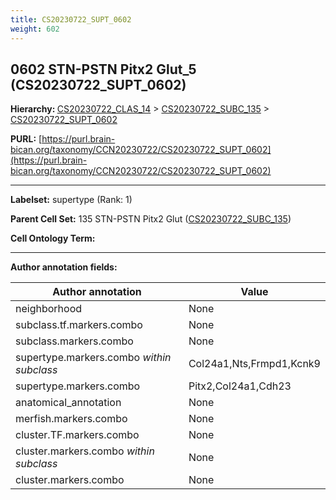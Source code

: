```yaml
---
title: CS20230722_SUPT_0602
weight: 602
---
```

## 0602 STN-PSTN Pitx2 Glut_5 (CS20230722_SUPT_0602)
<b>Hierarchy: </b>
[CS20230722_CLAS_14](../CS20230722_CLAS_14) >
[CS20230722_SUBC_135](../CS20230722_SUBC_135) >
[CS20230722_SUPT_0602](../CS20230722_SUPT_0602)

**PURL:** [https://purl.brain-bican.org/taxonomy/CCN20230722/CS20230722_SUPT_0602](https://purl.brain-bican.org/taxonomy/CCN20230722/CS20230722_SUPT_0602)

---


**Labelset:** supertype (Rank: 1)

**Parent Cell Set:** 135 STN-PSTN Pitx2 Glut ([CS20230722_SUBC_135](../CS20230722_SUBC_135))



**Cell Ontology Term:** 

[MARKER GENES.]: #


---

[TRANSFERRED ANNOTATIONS.]: #


[AUTHOR ANNOTATION FIELDS.]: #


**Author annotation fields:**

| Author annotation | Value |
|-------------------|-------|
|neighborhood|None|
|subclass.tf.markers.combo|None|
|subclass.markers.combo|None|
|supertype.markers.combo _within subclass_|Col24a1,Nts,Frmpd1,Kcnk9|
|supertype.markers.combo|Pitx2,Col24a1,Cdh23|
|anatomical_annotation|None|
|merfish.markers.combo|None|
|cluster.TF.markers.combo|None|
|cluster.markers.combo _within subclass_|None|
|cluster.markers.combo|None|
